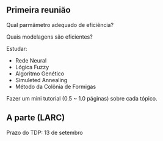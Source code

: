 ## Primeira reunião

Qual parmâmetro adequado de eficiência?

Quais modelagens são eficientes?

Estudar:

- Rede Neural
- Lógica Fuzzy
- Algoritmo Genético
- Simuleted Annealing
- Método da Colônia de Formigas

Fazer um mini tutorial (0.5 ~ 1.0 páginas) sobre cada tópico.

## A parte (LARC)

Prazo do TDP: 13 de setembro

